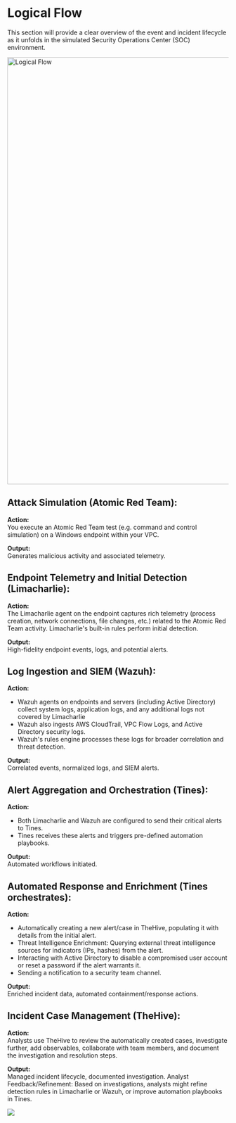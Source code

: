 # Logical Flow 
This section will provide a clear overview of the event and incident lifecycle as it unfolds in the simulated Security Operations Center (SOC) environment.

<img width="870" height="971" alt="Logical Flow" src="https://github.com/user-attachments/assets/817ab210-8a23-47fc-8c12-695768e65eee" />

## Attack Simulation (Atomic Red Team):

**Action:**      
You execute an Atomic Red Team test (e.g. command and control simulation) on a Windows endpoint within your VPC.

**Output:**       
Generates malicious activity and associated telemetry.

## Endpoint Telemetry and Initial Detection (Limacharlie):

**Action:**       
The Limacharlie agent on the endpoint captures rich telemetry (process creation, network connections, file changes, etc.) related to the Atomic Red Team activity. Limacharlie's built-in rules perform initial detection.

**Output:**           
High-fidelity endpoint events, logs, and potential alerts.

## Log Ingestion and SIEM (Wazuh):

**Action:**      
- Wazuh agents on endpoints and servers (including Active Directory) collect system logs, application logs, and any additional logs not covered by Limacharlie
- Wazuh also ingests AWS CloudTrail, VPC Flow Logs, and Active Directory security logs.
- Wazuh's rules engine processes these logs for broader correlation and threat detection.

**Output:**    
Correlated events, normalized logs, and SIEM alerts.

## Alert Aggregation and Orchestration (Tines):

**Action:**      
- Both Limacharlie and Wazuh are configured to send their critical alerts to Tines.
- Tines receives these alerts and triggers pre-defined automation playbooks.

**Output:**         
Automated workflows initiated.

## Automated Response and Enrichment (Tines orchestrates):

**Action:**         
- Automatically creating a new alert/case in TheHive, populating it with details from the initial alert.
- Threat Intelligence Enrichment: Querying external threat intelligence sources for indicators (IPs, hashes) from the alert.
- Interacting with Active Directory to disable a compromised user account or reset a password if the alert warrants it.
- Sending a notification to a security team channel.

**Output:**       
Enriched incident data, automated containment/response actions.

## Incident Case Management (TheHive):

**Action:**     
Analysts use TheHive to review the automatically created cases, investigate further, add observables, collaborate with team members, and document the investigation and resolution steps.

**Output:**      
Managed incident lifecycle, documented investigation.
Analyst Feedback/Refinement: Based on investigations, analysts might refine detection rules in Limacharlie or Wazuh, or improve automation playbooks in Tines.

<a href ="https://github.com/TIN0-m/Home-Lab/blob/main/Deployment-Guide.md"><img src="https://img.shields.io/badge/-Next%20Section-FF0000?&style=for-the-badge&logoColor=white" /><a/>

